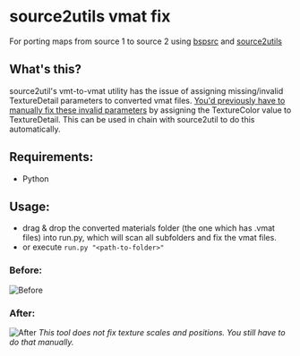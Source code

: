 # source2utils vmat fix
For porting maps from source 1 to source 2 using [bspsrc](https://github.com/ata4/bspsrc) and [source2utils](https://github.com/caseytube/source2utils)

## What's this?
source2util's vmt-to-vmat utility has the issue of assigning missing/invalid TextureDetail parameters to converted vmat files. [You'd previously have to manually fix these invalid parameters](https://youtu.be/RL_bVZHRm4s?t=689) by assigning the TextureColor value to TextureDetail.
This can be used in chain with source2util to do this automatically.

## Requirements:
- Python

## Usage:
- drag & drop the converted materials folder (the one which has .vmat files) into run.py, which will scan all subfolders and fix the vmat files.
- or execute `run.py "<path-to-folder>"`

### Before:
![Before](https://i.imgur.com/dkY2w11.png)
### After:
![After](https://i.imgur.com/ZBShjXZ.png)
*This tool does not fix texture scales and positions. You still have to do that manually.*
